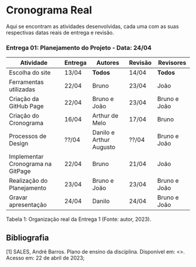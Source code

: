 # Cronograma Real

Aqui se encontram as atividades desenvolvidas, cada uma com as suas respectivas datas reais de entrega e revisão.


### Entrega 01: Planejamento do Projeto - Data: 24/04

| Atividade | Entrega | Autores | Revisão | Revisores |
|---|---|---|---|---|
| Escolha do site | 13/04 | **Todos** | 14/04 | **Todos** |
| Ferramentas utilizadas | 22/04 | Bruno | 23/04 | João |
| Criação da GitHub Page | 22/04 | Bruno e João | 23/04 | Bruno e João |
| Criação do Cronograma | 16/04 | Arthur de Melo | 17/04 | Bruno |
| Processos de Design | ??/04 | Danilo e Arthur Augusto | ??/04 | Bruno e João |
| Implementar Cronograma na GitPage | 22/04 | Bruno | 21/04 | João |
| Realização do Planejamento | 23/04 | Bruno e João | 23/04 | Bruno e João |
| Gravar apresentação | 24/04 | Danilo | 24/04 | Bruno e João |

Tabela 1: Organização real da Entrega 1 (Fonte: autor, 2023).

## Bibliografia

[1] SALES, André Barros. Plano de ensino da disciplina. Disponível em: <>. Acesso em: 22 de abril de 2023;